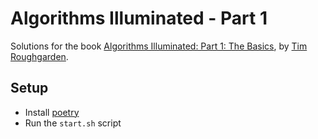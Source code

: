 # Algorithms Illuminated - Part 1

Solutions for the book [Algorithms Illuminated: Part 1: The Basics](http://www.algorithmsilluminated.org/), by [Tim Roughgarden](http://www.timroughgarden.org/).

## Setup

- Install [poetry](https://python-poetry.org/)
- Run the `start.sh` script

